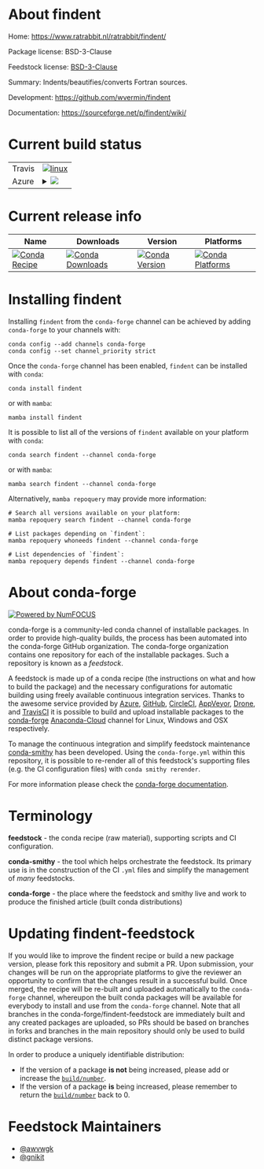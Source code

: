 About findent
=============

Home: https://www.ratrabbit.nl/ratrabbit/findent/

Package license: BSD-3-Clause

Feedstock license: [BSD-3-Clause](https://github.com/conda-forge/findent-feedstock/blob/main/LICENSE.txt)

Summary: Indents/beautifies/converts Fortran sources.

Development: https://github.com/wvermin/findent

Documentation: https://sourceforge.net/p/findent/wiki/

Current build status
====================


<table><tr>
    <td>Travis</td>
    <td>
      <a href="https://app.travis-ci.com/conda-forge/findent-feedstock">
        <img alt="linux" src="https://img.shields.io/travis/com/conda-forge/findent-feedstock/main.svg?label=Linux">
      </a>
    </td>
  </tr>
    
  <tr>
    <td>Azure</td>
    <td>
      <details>
        <summary>
          <a href="https://dev.azure.com/conda-forge/feedstock-builds/_build/latest?definitionId=10828&branchName=main">
            <img src="https://dev.azure.com/conda-forge/feedstock-builds/_apis/build/status/findent-feedstock?branchName=main">
          </a>
        </summary>
        <table>
          <thead><tr><th>Variant</th><th>Status</th></tr></thead>
          <tbody><tr>
              <td>linux_64</td>
              <td>
                <a href="https://dev.azure.com/conda-forge/feedstock-builds/_build/latest?definitionId=10828&branchName=main">
                  <img src="https://dev.azure.com/conda-forge/feedstock-builds/_apis/build/status/findent-feedstock?branchName=main&jobName=linux&configuration=linux_64_" alt="variant">
                </a>
              </td>
            </tr><tr>
              <td>linux_aarch64</td>
              <td>
                <a href="https://dev.azure.com/conda-forge/feedstock-builds/_build/latest?definitionId=10828&branchName=main">
                  <img src="https://dev.azure.com/conda-forge/feedstock-builds/_apis/build/status/findent-feedstock?branchName=main&jobName=linux&configuration=linux_aarch64_" alt="variant">
                </a>
              </td>
            </tr><tr>
              <td>linux_ppc64le</td>
              <td>
                <a href="https://dev.azure.com/conda-forge/feedstock-builds/_build/latest?definitionId=10828&branchName=main">
                  <img src="https://dev.azure.com/conda-forge/feedstock-builds/_apis/build/status/findent-feedstock?branchName=main&jobName=linux&configuration=linux_ppc64le_" alt="variant">
                </a>
              </td>
            </tr><tr>
              <td>osx_64</td>
              <td>
                <a href="https://dev.azure.com/conda-forge/feedstock-builds/_build/latest?definitionId=10828&branchName=main">
                  <img src="https://dev.azure.com/conda-forge/feedstock-builds/_apis/build/status/findent-feedstock?branchName=main&jobName=osx&configuration=osx_64_" alt="variant">
                </a>
              </td>
            </tr><tr>
              <td>osx_arm64</td>
              <td>
                <a href="https://dev.azure.com/conda-forge/feedstock-builds/_build/latest?definitionId=10828&branchName=main">
                  <img src="https://dev.azure.com/conda-forge/feedstock-builds/_apis/build/status/findent-feedstock?branchName=main&jobName=osx&configuration=osx_arm64_" alt="variant">
                </a>
              </td>
            </tr><tr>
              <td>win_64</td>
              <td>
                <a href="https://dev.azure.com/conda-forge/feedstock-builds/_build/latest?definitionId=10828&branchName=main">
                  <img src="https://dev.azure.com/conda-forge/feedstock-builds/_apis/build/status/findent-feedstock?branchName=main&jobName=win&configuration=win_64_" alt="variant">
                </a>
              </td>
            </tr>
          </tbody>
        </table>
      </details>
    </td>
  </tr>
</table>

Current release info
====================

| Name | Downloads | Version | Platforms |
| --- | --- | --- | --- |
| [![Conda Recipe](https://img.shields.io/badge/recipe-findent-green.svg)](https://anaconda.org/conda-forge/findent) | [![Conda Downloads](https://img.shields.io/conda/dn/conda-forge/findent.svg)](https://anaconda.org/conda-forge/findent) | [![Conda Version](https://img.shields.io/conda/vn/conda-forge/findent.svg)](https://anaconda.org/conda-forge/findent) | [![Conda Platforms](https://img.shields.io/conda/pn/conda-forge/findent.svg)](https://anaconda.org/conda-forge/findent) |

Installing findent
==================

Installing `findent` from the `conda-forge` channel can be achieved by adding `conda-forge` to your channels with:

```
conda config --add channels conda-forge
conda config --set channel_priority strict
```

Once the `conda-forge` channel has been enabled, `findent` can be installed with `conda`:

```
conda install findent
```

or with `mamba`:

```
mamba install findent
```

It is possible to list all of the versions of `findent` available on your platform with `conda`:

```
conda search findent --channel conda-forge
```

or with `mamba`:

```
mamba search findent --channel conda-forge
```

Alternatively, `mamba repoquery` may provide more information:

```
# Search all versions available on your platform:
mamba repoquery search findent --channel conda-forge

# List packages depending on `findent`:
mamba repoquery whoneeds findent --channel conda-forge

# List dependencies of `findent`:
mamba repoquery depends findent --channel conda-forge
```


About conda-forge
=================

[![Powered by
NumFOCUS](https://img.shields.io/badge/powered%20by-NumFOCUS-orange.svg?style=flat&colorA=E1523D&colorB=007D8A)](https://numfocus.org)

conda-forge is a community-led conda channel of installable packages.
In order to provide high-quality builds, the process has been automated into the
conda-forge GitHub organization. The conda-forge organization contains one repository
for each of the installable packages. Such a repository is known as a *feedstock*.

A feedstock is made up of a conda recipe (the instructions on what and how to build
the package) and the necessary configurations for automatic building using freely
available continuous integration services. Thanks to the awesome service provided by
[Azure](https://azure.microsoft.com/en-us/services/devops/), [GitHub](https://github.com/),
[CircleCI](https://circleci.com/), [AppVeyor](https://www.appveyor.com/),
[Drone](https://cloud.drone.io/welcome), and [TravisCI](https://travis-ci.com/)
it is possible to build and upload installable packages to the
[conda-forge](https://anaconda.org/conda-forge) [Anaconda-Cloud](https://anaconda.org/)
channel for Linux, Windows and OSX respectively.

To manage the continuous integration and simplify feedstock maintenance
[conda-smithy](https://github.com/conda-forge/conda-smithy) has been developed.
Using the ``conda-forge.yml`` within this repository, it is possible to re-render all of
this feedstock's supporting files (e.g. the CI configuration files) with ``conda smithy rerender``.

For more information please check the [conda-forge documentation](https://conda-forge.org/docs/).

Terminology
===========

**feedstock** - the conda recipe (raw material), supporting scripts and CI configuration.

**conda-smithy** - the tool which helps orchestrate the feedstock.
                   Its primary use is in the construction of the CI ``.yml`` files
                   and simplify the management of *many* feedstocks.

**conda-forge** - the place where the feedstock and smithy live and work to
                  produce the finished article (built conda distributions)


Updating findent-feedstock
==========================

If you would like to improve the findent recipe or build a new
package version, please fork this repository and submit a PR. Upon submission,
your changes will be run on the appropriate platforms to give the reviewer an
opportunity to confirm that the changes result in a successful build. Once
merged, the recipe will be re-built and uploaded automatically to the
`conda-forge` channel, whereupon the built conda packages will be available for
everybody to install and use from the `conda-forge` channel.
Note that all branches in the conda-forge/findent-feedstock are
immediately built and any created packages are uploaded, so PRs should be based
on branches in forks and branches in the main repository should only be used to
build distinct package versions.

In order to produce a uniquely identifiable distribution:
 * If the version of a package **is not** being increased, please add or increase
   the [``build/number``](https://docs.conda.io/projects/conda-build/en/latest/resources/define-metadata.html#build-number-and-string).
 * If the version of a package **is** being increased, please remember to return
   the [``build/number``](https://docs.conda.io/projects/conda-build/en/latest/resources/define-metadata.html#build-number-and-string)
   back to 0.

Feedstock Maintainers
=====================

* [@awvwgk](https://github.com/awvwgk/)
* [@gnikit](https://github.com/gnikit/)

